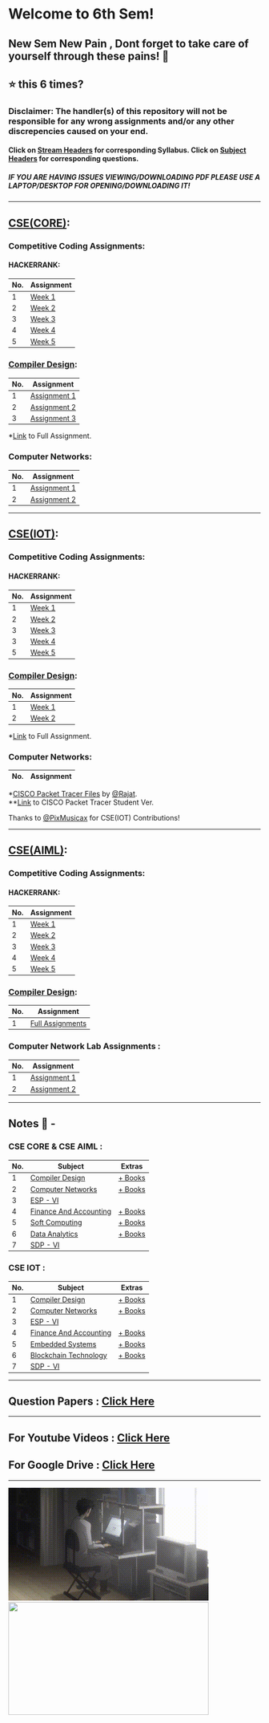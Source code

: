# Welcome to 6th Sem!
## New Sem New Pain , Dont forget to take care of yourself through these pains! :pray:

## ⭐ this 6 times?
### Disclaimer: The handler(s) of this repository will not be responsible for any wrong assignments and/or any other discrepencies caused on your end.
#### Click on [Stream Headers](https://github.com/PixMusicaX/6thsem/blob/main/README.md#cseiot) for corresponding Syllabus. Click on [Subject Headers](https://github.com/PixMusicaX/6thsem/blob/main/README.md#compiler-design-2) for corresponding questions.
##### IF YOU ARE HAVING ISSUES VIEWING/DOWNLOADING PDF PLEASE USE A LAPTOP/DESKTOP FOR OPENING/DOWNLOADING IT! 

---

## [CSE(CORE)](https://drive.google.com/file/d/1TJuCKXUKw_iQDzJiN_kJm9904Wh2tLmT/view?usp=sharing):

### Competitive Coding Assignments:

#### HACKERRANK:

| No. | Assignment |
| --- | --- |
| 1 | [Week 1](https://github.com/BEASTgg/6thsem/tree/main/CSE%20CORE/HACKER%20RANK%20ASSIGNMENT/Week%201) |
| 2 | [Week 2](https://github.com/BEASTgg/6thsem/tree/main/CSE%20CORE/HACKER%20RANK%20ASSIGNMENT/Week%202) |
| 3 | [Week 3](https://github.com/BEASTgg/6thsem/blob/main/CSE%20CORE/HACKER%20RANK%20ASSIGNMENT/Week%203) |
| 4 | [Week 4](https://github.com/BEASTgg/6thsem/tree/main/CSE%20CORE/HACKER%20RANK%20ASSIGNMENT/Week%204) |
| 5 | [Week 5](https://github.com/BEASTgg/6thsem/tree/main/CSE%20CORE/HACKER%20RANK%20ASSIGNMENT/Week%205) |

### [Compiler Design](https://drive.google.com/file/d/1ofnt_xslwujyfRRg2jTv0JlD66j5Ebdx/view?usp=sharing):

| No. | Assignment |
| --- | --- |
| 1 | [Assignment 1](https://github.com/BEASTgg/6thsem/blob/main/CSE%20CORE/COMPILER%20DESIGN%20LAB/Assignment%201/Week%201%20%26%20Week%202.txt) |
| 2 | [Assignment 2](https://github.com/BEASTgg/6thsem/blob/main/CSE%20CORE/COMPILER%20DESIGN%20LAB/Assignment%202/Week%203.txt) |
| 3 | [Assignment 3](https://github.com/BEASTgg/6thsem/blob/main/CSE%20CORE/COMPILER%20DESIGN%20LAB/Assignment%203/Week%204.md) |

*[Link](https://github.com/BEASTgg/6thsem/blob/main/CSE%20CORE/COMPILER%20DESIGN%20LAB/Full/Compiler%20Design%20Full%20Assignment.pdf) to Full Assignment.

### Computer Networks:

| No. | Assignment |
| --- | --- |
| 1 | [Assignment 1](https://github.com/BEASTgg/6thsem/tree/main/CSE%20CORE/COMPUTER%20NETWORK%20LAB/Assignment%201) |
| 2 | [Assignment 2](https://github.com/BEASTgg/6thsem/blob/main/CSE%20CORE/COMPUTER%20NETWORK%20LAB/Assignment%202) |

---------------------------------------------------------------------------------------------------------------------------------------------------------------------------------------------------------------------------------

## [CSE(IOT)](https://drive.google.com/file/d/1t3p1AXfcaK7lLmiY8Cs7lQ14NKkH8v2C/view?usp=sharing):

### Competitive Coding Assignments:

#### HACKERRANK:

| No. | Assignment |
| --- | --- |
| 1 | [Week 1](https://github.com/BEASTgg/6thsem/blob/main/CSE%20(IOT)/HACKER%20RANK%20ASSIGNMENT/Week%201/1.txt) |
| 2 | [Week 2](https://github.com/BEASTgg/6thsem/blob/main/CSE%20(IOT)/HACKER%20RANK%20ASSIGNMENT/Week%202/2.txt) |
| 3 | [Week 3](https://github.com/BEASTgg/6thsem/blob/main/CSE%20(IOT)/HACKER%20RANK%20ASSIGNMENT/Week%203/3.txt) |
| 3 | [Week 4](https://github.com/BEASTgg/6thsem/blob/main/CSE%20(IOT)/HACKER%20RANK%20ASSIGNMENT/Week%204/4.txt) |
| 5 | [Week 5](https://github.com/BEASTgg/6thsem/blob/main/CSE%20(IOT)/HACKER%20RANK%20ASSIGNMENT/Week%205/5.md) |

### [Compiler Design](https://drive.google.com/file/d/1ofnt_xslwujyfRRg2jTv0JlD66j5Ebdx/view?usp=sharing):

| No. | Assignment |
| --- | --- |
| 1 | [Week 1](https://github.com/BEASTgg/6thsem/tree/main/CSE%20(IOT)/COMPILER%20DESIGN%20LAB/Week1) |
| 2 | [Week 2](https://github.com/PixMusicaX/6thsem/tree/main/CSE%20(IOT)/COMPILER%20DESIGN%20LAB/Week2) |

*[Link](https://github.com/BEASTgg/6thsem/blob/main/CSE%20(IOT)/COMPILER%20DESIGN%20LAB/Compiler%20Design%20Full%20Assignment.pdf) to Full Assignment.

### Computer Networks:

| No. | Assignment |
| --- | --- |

*[CISCO Packet Tracer Files](https://github.com/PixMusicaX/6thsem/tree/main/CSE%20(IOT)/COMPUTER%20NETWORK%20LAB/CISCO) by [@Rajat](https://github.com/RajatKundu853/Rajat-Kundu). <br>
**[Link](https://www.filehorse.com/download-cisco-packet-tracer-32/27899/download/) to CISCO Packet Tracer Student Ver.

Thanks to [@PixMusicax](https://github.com/PixMusicaX) for CSE(IOT) Contributions!

---

## [CSE(AIML)](https://drive.google.com/file/d/1TJuCKXUKw_iQDzJiN_kJm9904Wh2tLmT/view?usp=sharing):

### Competitive Coding Assignments:

#### HACKERRANK:

| No. | Assignment |
| --- | --- |
| 1 | [Week 1](https://github.com/BEASTgg/6thsem/blob/main/CSE%20AIML/HACKER%20RANK%20ASSIGNMENT/Week%201/1.txt) |
| 2 | [Week 2](https://github.com/BEASTgg/6thsem/blob/main/CSE%20AIML/HACKER%20RANK%20ASSIGNMENT/Week%202/2.txt) |
| 3 | [Week 3](https://github.com/BEASTgg/6thsem/blob/main/CSE%20AIML/HACKER%20RANK%20ASSIGNMENT/Week%203/3.txt) |
| 4 | [Week 4](https://github.com/BEASTgg/6thsem/blob/main/CSE%20AIML/HACKER%20RANK%20ASSIGNMENT/Week%204/4.txt) |
| 5 | [Week 5](https://github.com/BEASTgg/6thsem/blob/main/CSE%20AIML/HACKER%20RANK%20ASSIGNMENT/Week%205/5.md) |

### [Compiler Design](https://drive.google.com/file/d/1ofnt_xslwujyfRRg2jTv0JlD66j5Ebdx/view?usp=sharing):

| No. | Assignment |
| --- | --- |
| 1 | [Full Assignments](https://github.com/BEASTgg/6thsem/blob/main/CSE%20AIML/COMPILER%20DESIGN%20LAB/Compiler%20Design%20Full%20Assignment.pdf) |

### Computer Network Lab Assignments :

| No. | Assignment |
| --- | --- |
| 1 | [Assignment 1](https://github.com/BEASTgg/6thsem/tree/main/CSE%20AIML/COMPUTER%20NETWORK%20LAB/Assignment%201) |
| 2 | [Assignment 2](https://github.com/BEASTgg/6thsem/blob/main/CSE%20AIML/COMPUTER%20NETWORK%20LAB/Assignment%202/Networking%20Commands.pdf) |

---------------------------------------------------------------------------------------------------------------------------------------------------------------------------------------------------------------------------------

## Notes 📜 -

### CSE CORE & CSE AIML :

| No. | Subject | Extras
| --- | --- | --- |
| 1 | [Compiler Design](https://drive.google.com/drive/folders/1y1ufh_KSMlNuyPPaRIdUlp8eSp1qDtzG?usp=sharing) | [+ Books](https://drive.google.com/drive/folders/1wpMkgedAxLybN9t8c2m9ovb2xz7YR9uv?usp=sharing) |
| 2 | [Computer Networks](https://drive.google.com/drive/folders/1J09J7hREv0FNukVJXtG92dosxu3B9ZD6?usp=sharing) | [+ Books](https://drive.google.com/drive/folders/1Nk6Y-5Ax-ixn19Q4-7YqcxZlWbSRcoLY?usp=sharing) |
| 3 | [ESP - VI](https://drive.google.com/drive/folders/12FBjoauJ803-Nh8eOvNHQ1wUgepjBsUN?usp=sharing) | []() |
| 4 | [Finance And Accounting](https://drive.google.com/drive/folders/1GTXdvZR0nLu1ht07IjQ3XqKBWHegyWlQ?usp=sharing) | [+ Books](https://drive.google.com/drive/folders/1PfxhBTbcpB7Ob2JYsyes3cDlTgxXWX2b?usp=sharing) |
| 5 | [Soft Computing](https://drive.google.com/drive/folders/1lVNv_nmyWT6KNey7PNte-8746ey_ufC9?usp=sharing) | [+ Books](https://drive.google.com/drive/folders/1pgQEmmrwJWR3qysSG9ubf-Bs3tapE4KT?usp=sharing) |
| 6 | [Data Analytics](https://drive.google.com/drive/folders/1pM_h2u7EqOeJlFK4lDwaXVWATRMS5rxx?usp=sharing) | [+ Books](https://drive.google.com/drive/folders/1DnRGgzaGdGKjh3oAJgjKd9WdNeMBTGhQ?usp=sharing) |
| 7 | [SDP - VI](https://drive.google.com/drive/folders/1ZMHkozxsfL1v2nTUQIPkNj2dGF3T4hrn?usp=sharing) | []() |

### CSE IOT :

| No. | Subject | Extras
| --- | --- | --- |
| 1 | [Compiler Design](https://drive.google.com/drive/folders/15SbWcmwVpfJSBcgK8mNy6Gz8q4OAuPB1?usp=sharing) | [+ Books](https://drive.google.com/drive/folders/14BO9_0qc9zfY1GGXJDJGH4uvmGZTw8GJ?usp=sharing) |
| 2 | [Computer Networks](https://drive.google.com/drive/folders/175TuLjY4_huU5ViOiLh32UV2zVYQfWqe?usp=sharing) | [+ Books](https://drive.google.com/drive/folders/1dKY-iIK648dI8Lgv2xMLbPa4FT6-glGL?usp=sharing) |
| 3 | [ESP - VI](https://drive.google.com/drive/folders/1rXs-b3rzsNQPsU6-EvnKvNfHzW8stTcM?usp=sharing) | []() |
| 4 | [Finance And Accounting](https://drive.google.com/drive/folders/1-GaeFwNvZHTbKVGO2wC3zJtKDUo2qLq2?usp=sharing) | [+ Books](https://drive.google.com/drive/folders/1tSrT23toSesSOLQyAxCwFY3MdBVKxkWS?usp=sharing) |
| 5 | [Embedded Systems](https://drive.google.com/drive/folders/1YV5xiJcpBGBs5OeUtn1ZCv7VWWav9Brc?usp=sharing) | [+ Books](https://drive.google.com/drive/folders/1zXgSm7fLBQrn-X4JSTg73OBjSimy1zx0?usp=sharing) |
| 6 | [Blockchain Technology](https://drive.google.com/drive/folders/1N6q-XfLqP2rbRkTvX-tBoEtZPxkyT_0Q?usp=sharing) | [+ Books](https://drive.google.com/drive/folders/1NwdBJUP9NtEqWmYoE_vI5uud18HlSu5u?usp=sharing) |
| 7 | [SDP - VI](https://drive.google.com/drive/folders/1tBElPEKORr6qjOO8Xf_J8V4bRZbVBfrQ?usp=sharing) | []() |

---------------------------------------------------------------------------------------------------------------------------------------------------------------------------------------------------------------------------------

## Question Papers : [Click Here](https://drive.google.com/drive/folders/1JAOuZ0my-8RPNgta7oLBeFwZnHZhadVJ?usp=sharing)

---------------------------------------------------------------------------------------------------------------------------------------------------------------------------------------------------------------------------------

## For Youtube Videos : [Click Here](https://drive.google.com/file/d/1rlhgigA6dR4UaMJLO5TFmMNoWFfUYPmS/view?usp=sharing)

## For Google Drive : [Click Here](https://drive.google.com/drive/folders/1mUm7of83a41k5uJQLcgt91DZne-b479P?usp=sharing)

---------------------------------------------------------------------------------------------------------------------------------------------------------------------------------------------------------------------------------

<p align="left">
  <img src="https://github.com/PixMusicaX/PiXMusicaX/blob/main/Okabe%20Rintaro%20Typing%20on%20the%20computer%20ASMR.gif" />  <img src="https://github.com/PixMusicaX/Sem6IoT/assets/129383302/9847ab9d-3ae2-490a-89fe-351c23a45f02" width="400" height="225"/>
  </p>
<!-- ![4Sur](https://github.com/PixMusicaX/Sem6IoT/assets/129383302/9847ab9d-3ae2-490a-89fe-351c23a45f02) -->

